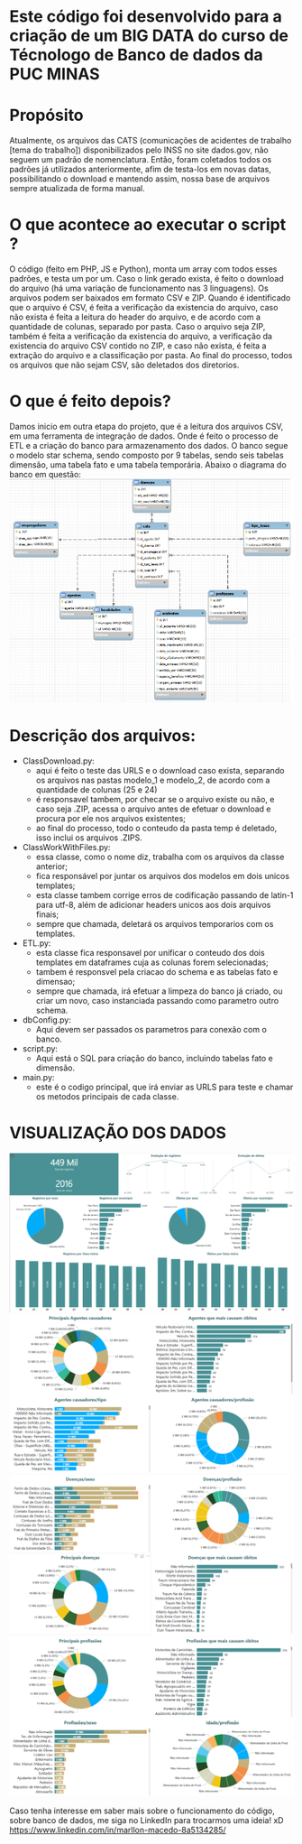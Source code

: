 # Este código foi desenvolvido para a criação de um BIG DATA do curso de Técnologo de Banco de dados da PUC MINAS

# Propósito

Atualmente, os arquivos das CATS (comunicações de acidentes de trabalho [tema do trabalho]) disponibilizados pelo INSS no site dados.gov, não seguem um padrão de nomenclatura.
Então, foram coletados todos os padrões já utilizados anteriormente, afim de testa-los em novas datas, possibilitando o download e mantendo assim, nossa base de arquivos sempre atualizada de forma manual.

# O que acontece ao executar o script ?

O código (feito em PHP, JS e Python), monta um array com todos esses padrões, e testa um por um. Caso o link gerado exista, é feito o download do arquivo (há uma variação de funcionamento nas 3 linguagens).
Os arquivos podem ser baixados em formato CSV e ZIP. Quando é identificado que o arquivo é CSV, é feita a verificação da existencia do arquivo, caso não exista é feita a leitura do header do arquivo, e de acordo com a quantidade de colunas, separado por pasta.
Caso o arquivo seja ZIP, também é feita a verificação da existencia do arquivo, a verificação da existencia do arquivo CSV contido no ZIP, e caso não exista, é feita a extração do arquivo e a classificação por pasta.
Ao final do processo, todos os arquivos que não sejam CSV, são deletados dos diretorios.

# O que é feito depois?
Damos inicio em outra etapa do projeto, que é a leitura dos arquivos CSV, em uma ferramenta de integração de dados. Onde é feito o processo de ETL e a criação do banco para armazenamento dos dados.
O banco segue o modelo star schema, sendo composto por 9 tabelas, sendo seis tabelas dimensão, uma tabela fato e uma tabela temporária.
Abaixo o diagrama do banco em questão:
![Print MySQL Workbench](imgs/printDB.png)

# Descrição dos arquivos:
- ClassDownload.py: 
    - aqui é feito o teste das URLS e o download caso exista, separando os arquivos nas pastas modelo_1 e modelo_2, de acordo com a quantidade de colunas (25 e 24)
    - é responsavel tambem, por checar se o arquivo existe ou não, e caso seja .ZIP, acessa o arquivo antes de efetuar o download e procura por ele nos arquivos existentes;
    - ao final do processo, todo o conteudo da pasta temp é deletado, isso inclui os arquivos .ZIPS.
- ClassWorkWithFiles.py:
    - essa classe, como o nome diz, trabalha com os arquivos da classe anterior;
    - fica responsável por juntar os arquivos dos modelos em dois unicos templates;
    - esta classe tambem corrige erros de codificação passando de latin-1 para utf-8, além de adicionar headers unicos aos dois arquivos finais;
    - sempre que chamada, deletará os arquivos temporarios com os templates.
- ETL.py:
    - esta classe fica responsavel por unificar o conteudo dos dois templates em dataframes cuja as colunas forem selecionadas;
    - tambem é responsvel pela criacao do schema e as tabelas fato e dimensao;
    - sempre que chamada, irá efetuar a limpeza do banco já criado, ou criar um novo, caso instanciada passando como parametro outro schema.
- dbConfig.py:
    - Aqui devem ser passados os parametros para conexão com o banco.
- script.py:
    - Aqui está o SQL para criação do banco, incluindo tabelas fato e dimensão.
- main.py:
    - este é o codigo principal, que irá enviar as URLS para teste e chamar os metodos principais de cada classe.

# VISUALIZAÇÃO DOS DADOS
![Print Power BI](imgs/bi1.png)
![Print Power BI](imgs/bi2.png)
![Print Power BI](imgs/bi3.png)
![Print Power BI](imgs/bi4.png)


Caso tenha interesse em saber mais sobre o funcionamento do código, sobre banco de dados, me siga no LinkedIn para trocarmos uma ideia! xD
https://www.linkedin.com/in/marllon-macedo-8a5134285/